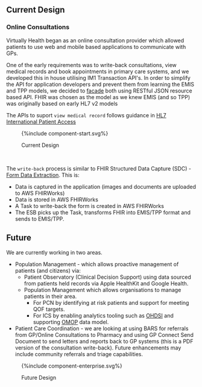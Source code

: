 
## Current Design

### Online Consultations

Virtually Health began as an online consultation provider which allowed patients to use web and mobile based applications to communicate with GPs. 

One of the early requirements was to write-back consultations, view medical records and book appointments in primary care systems, and we developed this in house utilising IM1 Transaction API's. 
In order to simplify the API for application developers and prevent them from learning the EMIS and TPP models, we decided to [facade](https://en.wikipedia.org/wiki/Facade_pattern) both using RESTful JSON resource based API.
FHIR was chosen as the model as we knew EMIS (and so TPP) was originally based on early HL7 v2 models

The APIs to suport `view medical record` follows guidance in [HL7 International Patient Access](https://build.fhir.org/ig/HL7/fhir-ipa/)

<figure>
{%include component-start.svg%}
<p id="fX.X.X.X-X" class="figureTitle">Current Design</p>
</figure>
<br clear="all">

The `write-back` process is similar to FHIR Structured Data Capture (SDC) - [Form Data Extraction](https://build.fhir.org/ig/HL7/sdc/extraction.html). This is:
- Data is captured in the application (images and documents are uploaded to AWS FHIRWorks)
- Data is stored in AWS FHIRWorks
- A Task to write-back the form is created in AWS FHIRWorks
- The ESB picks up the Task, transforms FHIR into EMIS/TPP format and sends to EMIS/TPP. 


## Future

We are currently working in two areas. 

- Population Management - which allows proactive management of patients (and citizens) via:
  - Patient Observatory (Clinical Decision Support) using data sourced from patients held records via Apple HealthKit and Google Health.
  - Population Management which allows organisations to manage patients in their area. 
    - For PCN by identifying at risk patients and support for meeting QOF targets.
    - For ICS by enabling analytics tooling such as [OHDSI](https://www.ohdsi.org/) and supporting [OMOP](https://ukhealthdata.org/data-standards/common-data-models/) data model.
- Patient Care Coordination - we are looking at using BARS for referrals from GP/Online Consultations to Pharmacy and using GP Connect Send Document to send letters and reports back to GP systems (this is a PDF version of the consultation write-back). Future enhancements may include community referrals and triage capabilities. 

<figure>
{%include component-enterprise.svg%}
<p id="fX.X.X.X-X" class="figureTitle">Future Design</p>
</figure>
<br clear="all">







